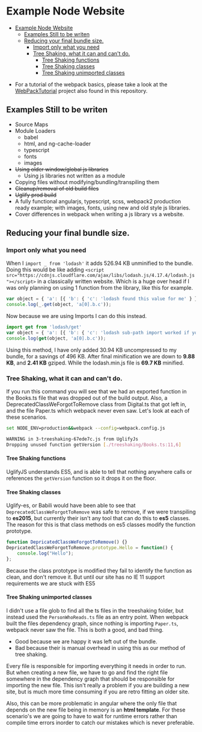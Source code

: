 # Example Node Website

<!-- TOC -->

- [Example Node Website](#example-node-website)
    - [Examples Still to be writen](#examples-still-to-be-writen)
    - [Reducing your final bundle size.](#reducing-your-final-bundle-size)
        - [Import only what you need](#import-only-what-you-need)
        - [Tree Shaking, what it can and can't do.](#tree-shaking-what-it-can-and-cant-do)
            - [Tree Shaking functions](#tree-shaking-functions)
            - [Tree Shaking classes](#tree-shaking-classes)
            - [Tree Shaking unimported classes](#tree-shaking-unimported-classes)

<!-- /TOC -->

- For a tutorial of the webpack basics, please take a look at the [WebPackTutorial](https://github.com/JamesWebDev/JamesWebDev/tree/master/WebPackTutorial) project also found in this repository.

## Examples Still to be writen
- Source Maps
- Module Loaders
  - babel
  - html, and ng-cache-loader
  - typescript
  - fonts
  - images
- ~~Using older window/global js libraries~~
  - Using js libraries not written as a module
- Copying files without modifying/bundling/transpiling them
- ~~Cleanup/removal of old build files~~
- ~~Uglify prod build~~
- A fully functional angularjs, typescript, scss, webpack2 production ready example; with images, fonts, using new and old style js libraries.
- Cover differences in webpack when writing a js library vs a website.

## Reducing your final bundle size.

### Import only what you need

When I `import _ from 'lodash'` it adds 526.94 KB unminified to the bundle. Doing this would be like adding `<script src="https://cdnjs.cloudflare.com/ajax/libs/lodash.js/4.17.4/lodash.js"></script>` in a classically written website. Which is a huge over head if I was only planning on using 1 function from the library, like this for example.
```js
var object = { 'a': [{ 'b': { 'c': 'lodash found this value for me' } }] };
console.log(_.get(object, 'a[0].b.c'));
```

Now because we are using Imports I can do this instead.

```js
import get from 'lodash/get'
var object = { 'a': [{ 'b': { 'c': 'lodash sub-path import worked if you see this message' } }] };
console.log(get(object, 'a[0].b.c'));
```

Using this method, I have only added 30.94 KB uncompressed to my bundle, for a savings of 496 KB. After final minification we are down to **9.88 KB**, and **2.41 KB** gziped. While the lodash.min.js file is **69.7 KB** minified.

### Tree Shaking, what it can and can't do.

If you run this command you will see that we had an exported function in the Books.ts file that was dropped out of the build output. Also, a DeprecatedClassWeForgotToRemove class from Digital.ts that got left in, and the file Paper.ts which webpack never even saw. Let's look at each of these scenarios.

```bash
set NODE_ENV=production&&webpack --config=webpack.config.js

WARNING in 3-treeshaking-67ede7c.js from UglifyJs
Dropping unused function getVersion [./treeshaking/Books.ts:11,6]
```

#### Tree Shaking functions

UglifyJS understands ES5, and is able to tell that nothing anywhere calls or references the  `getVersion` function so it drops it on the floor.

#### Tree Shaking classes

Uglify-es, or Babili would have been able to see that `DeprecatedClassWeForgotToRemove` was safe to remove, if we were transpiling to **es2015**, but currently their isn't any tool that can do this to **es5** classes. The reason for this is that class methods on es5 classes modify the function prototype.

```js
function DepricatedClassWeForgotToRemove() {}
DepricatedClassWeForgotToRemove.prototype.Hello = function() {
    console.log("Hello");
};
```

Because the class prototype is modified they fail to identify the function as clean, and don't remove it. But until our site has no IE 11 support requirements we are stuck with ES5

#### Tree Shaking unimported classes

I didn't use a file glob to find all the ts files in the treeshaking folder, but instead used the `PersonWhoReads.ts` file as an entry point. When webpack built the files dependency graph, since nothing is importing `Paper.ts`, webpack never saw the file. This is both a good, and bad thing.

- Good because we are happy it was left out of the bundle.
- Bad because their is manual overhead in using this as our method of tree shaking.

Every file is responsible for importing everything it needs in order to run. But when creating a new file, we have to go and find the right file somewhere in the dependency graph that should be responsible for importing the new file. This isn't really a problem if you are building a new site, but is much more time consuming if you are retro fitting an older site.

Also, this can be more problematic in angular where the only file that depends on the new file being in memory is an **html template**. For these scenario's we are going to have to wait for runtime errors rather than compile time errors inorder to catch our mistakes which is never preferable.